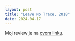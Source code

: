 ```yaml
---
layout: post
title: "Leave No Trace, 2018"
date: 2024-04-17
---
```


Moj review je na [ovom linku](https://letterboxd.com/pavlesap/film/leave-no-trace/).
